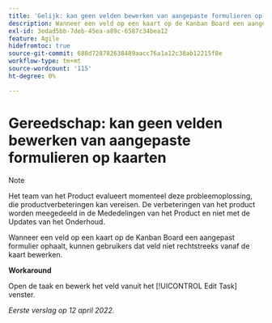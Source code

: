 ```yaml
---
title: 'Gelijk: kan geen velden bewerken van aangepaste formulieren op kaarten'
description: Wanneer een veld op een kaart op de Kanban Board een aangepast formulier ophaalt, kunnen gebruikers dat veld niet rechtstreeks vanaf de kaart bewerken.
exl-id: 3edad5bb-7deb-45ea-a89c-6587c34bea12
feature: Agile
hidefromtoc: true
source-git-commit: 688d728782638489aacc76a1a12c38ab12215f8e
workflow-type: tm+mt
source-wordcount: '115'
ht-degree: 0%

---
```


# Gereedschap: kan geen velden bewerken van aangepaste formulieren op kaarten

>[!NOTE]
>
>Het team van het Product evalueert momenteel deze probleemoplossing, die productverbeteringen kan vereisen. De verbeteringen van het product worden meegedeeld in de Mededelingen van het Product en niet met de Updates van het Onderhoud.

Wanneer een veld op een kaart op de Kanban Board een aangepast formulier ophaalt, kunnen gebruikers dat veld niet rechtstreeks vanaf de kaart bewerken.

**Workaround**

Open de taak en bewerk het veld vanuit het [!UICONTROL Edit Task] venster.

_Eerste verslag op 12 april 2022._
